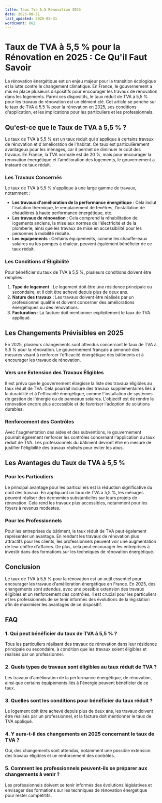 ```yaml
---
title: Taux Tva 5.5 Renovation 2025
date: 2025-08-31
last_updated: 2025-08-31
wordcount: 862
---
```


# Taux de TVA à 5,5 % pour la Rénovation en 2025 : Ce Qu'il Faut Savoir

La rénovation énergétique est un enjeu majeur pour la transition écologique et la lutte contre le changement climatique. En France, le gouvernement a mis en place plusieurs dispositifs pour encourager les travaux de rénovation dans les logements. Parmi ces dispositifs, le taux réduit de TVA à 5,5 % pour les travaux de rénovation est un élément clé. Cet article se penche sur le taux de TVA à 5,5 % pour la rénovation en 2025, ses conditions d'application, et les implications pour les particuliers et les professionnels.

## Qu'est-ce que le Taux de TVA à 5,5 % ?

Le taux de TVA à 5,5 % est un taux réduit qui s'applique à certains travaux de rénovation et d'amélioration de l'habitat. Ce taux est particulièrement avantageux pour les ménages, car il permet de diminuer le coût des travaux. En France, la TVA normale est de 20 %, mais pour encourager la rénovation énergétique et l'amélioration des logements, le gouvernement a instauré ce taux réduit.

### Les Travaux Concernés

Le taux de TVA à 5,5 % s'applique à une large gamme de travaux, notamment :

- **Les travaux d'amélioration de la performance énergétique** : Cela inclut l'isolation thermique, le remplacement de fenêtres, l'installation de chaudières à haute performance énergétique, etc.
- **Les travaux de rénovation** : Cela comprend la réhabilitation de logements anciens, la mise aux normes de l'électricité et de la plomberie, ainsi que les travaux de mise en accessibilité pour les personnes à mobilité réduite.
- **Les équipements** : Certains équipements, comme les chauffe-eaux solaires ou les pompes à chaleur, peuvent également bénéficier de ce taux réduit.

### Les Conditions d'Éligibilité

Pour bénéficier du taux de TVA à 5,5 %, plusieurs conditions doivent être remplies :

1. **Type de logement** : Le logement doit être une résidence principale ou secondaire, et il doit être achevé depuis plus de deux ans.
2. **Nature des travaux** : Les travaux doivent être réalisés par un professionnel qualifié et doivent concerner des améliorations énergétiques ou des rénovations.
3. **Facturation** : La facture doit mentionner explicitement le taux de TVA appliqué.

## Les Changements Prévisibles en 2025

En 2025, plusieurs changements sont attendus concernant le taux de TVA à 5,5 % pour la rénovation. Le gouvernement français a annoncé des mesures visant à renforcer l'efficacité énergétique des bâtiments et à encourager les travaux de rénovation.

### Vers une Extension des Travaux Éligibles

Il est prévu que le gouvernement élargisse la liste des travaux éligibles au taux réduit de TVA. Cela pourrait inclure des travaux supplémentaires liés à la durabilité et à l'efficacité énergétique, comme l'installation de systèmes de gestion de l'énergie ou de panneaux solaires. L'objectif est de rendre la rénovation encore plus accessible et de favoriser l'adoption de solutions durables.

### Renforcement des Contrôles

Avec l'augmentation des aides et des subventions, le gouvernement pourrait également renforcer les contrôles concernant l'application du taux réduit de TVA. Les professionnels du bâtiment devront être en mesure de justifier l'éligibilité des travaux réalisés pour éviter les abus.

## Les Avantages du Taux de TVA à 5,5 %

### Pour les Particuliers

Le principal avantage pour les particuliers est la réduction significative du coût des travaux. En appliquant un taux de TVA à 5,5 %, les ménages peuvent réaliser des économies substantielles sur leurs projets de rénovation. Cela rend les travaux plus accessibles, notamment pour les foyers à revenus modestes.

### Pour les Professionnels

Pour les entreprises du bâtiment, le taux réduit de TVA peut également représenter un avantage. En rendant les travaux de rénovation plus attractifs pour les clients, les professionnels peuvent voir une augmentation de leur chiffre d'affaires. De plus, cela peut encourager les entreprises à investir dans des formations sur les techniques de rénovation énergétique.

## Conclusion

Le taux de TVA à 5,5 % pour la rénovation est un outil essentiel pour encourager les travaux d'amélioration énergétique en France. En 2025, des changements sont attendus, avec une possible extension des travaux éligibles et un renforcement des contrôles. Il est crucial pour les particuliers et les professionnels de se tenir informés des évolutions de la législation afin de maximiser les avantages de ce dispositif.

## FAQ

### 1. Qui peut bénéficier du taux de TVA à 5,5 % ?

Tous les particuliers réalisant des travaux de rénovation dans leur résidence principale ou secondaire, à condition que les travaux soient éligibles et réalisés par un professionnel.

### 2. Quels types de travaux sont éligibles au taux réduit de TVA ?

Les travaux d'amélioration de la performance énergétique, de rénovation, ainsi que certains équipements liés à l'énergie peuvent bénéficier de ce taux.

### 3. Quelles sont les conditions pour bénéficier du taux réduit ?

Le logement doit être achevé depuis plus de deux ans, les travaux doivent être réalisés par un professionnel, et la facture doit mentionner le taux de TVA appliqué.

### 4. Y aura-t-il des changements en 2025 concernant le taux de TVA ?

Oui, des changements sont attendus, notamment une possible extension des travaux éligibles et un renforcement des contrôles.

### 5. Comment les professionnels peuvent-ils se préparer aux changements à venir ?

Les professionnels doivent se tenir informés des évolutions législatives et envisager des formations sur les techniques de rénovation énergétique pour rester compétitifs.